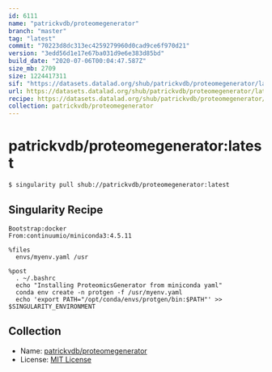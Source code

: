 ```yaml
---
id: 6111
name: "patrickvdb/proteomegenerator"
branch: "master"
tag: "latest"
commit: "70223d8dc313ec4259279960d0cad9ce6f970d21"
version: "3edd56d1e17e67ba031d9e6e383d85bd"
build_date: "2020-07-06T00:04:47.587Z"
size_mb: 2709
size: 1224417311
sif: "https://datasets.datalad.org/shub/patrickvdb/proteomegenerator/latest/2020-07-06-70223d8d-3edd56d1/3edd56d1e17e67ba031d9e6e383d85bd.simg"
url: https://datasets.datalad.org/shub/patrickvdb/proteomegenerator/latest/2020-07-06-70223d8d-3edd56d1/
recipe: https://datasets.datalad.org/shub/patrickvdb/proteomegenerator/latest/2020-07-06-70223d8d-3edd56d1/Singularity
collection: patrickvdb/proteomegenerator
---
```


# patrickvdb/proteomegenerator:latest

```bash
$ singularity pull shub://patrickvdb/proteomegenerator:latest
```

## Singularity Recipe

```singularity
Bootstrap:docker
From:continuumio/miniconda3:4.5.11

%files
  envs/myenv.yaml /usr

%post
  . ~/.bashrc
  echo "Installing ProteomicsGenerator from miniconda yaml"
  conda env create -n protgen -f /usr/myenv.yaml
  echo 'export PATH="/opt/conda/envs/protgen/bin:$PATH"' >> $SINGULARITY_ENVIRONMENT
```

## Collection

 - Name: [patrickvdb/proteomegenerator](https://github.com/patrickvdb/proteomegenerator)
 - License: [MIT License](https://api.github.com/licenses/mit)

